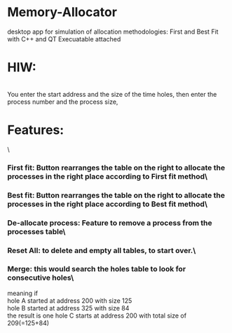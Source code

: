 # Memory-Allocator
desktop app for simulation of allocation methodologies: First and Best Fit with C++ and QT
Execuatable attached
# HIW:
\
You enter the start address and the size of the time holes, then enter the process number and the process size,
# Features:
\
### First fit: Button rearranges the table on the right to allocate the processes in the right place according to First fit method\
### Best fit: Button rearranges the table on the right to allocate the processes in the right place according to Best fit method\
### De-allocate process: Feature to remove a process from the processes table\
### Reset All: to delete and empty all tables, to start over.\
### Merge: this would search the holes table to look for consecutive holes\
meaning if\
hole A started at address 200 with size 125\
hole B started at address 325 with size 84\
the result is one hole C starts at address 200 with total size of 209(=125+84)   
